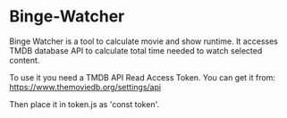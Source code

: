 # Binge-Watcher
Binge Watcher is a tool to calculate movie and show runtime. It accesses TMDB database API to calculate total time needed to watch selected content.

To use it you need a TMDB API Read Access Token. You can get it from: https://www.themoviedb.org/settings/api

Then place it in token.js as 'const token'.